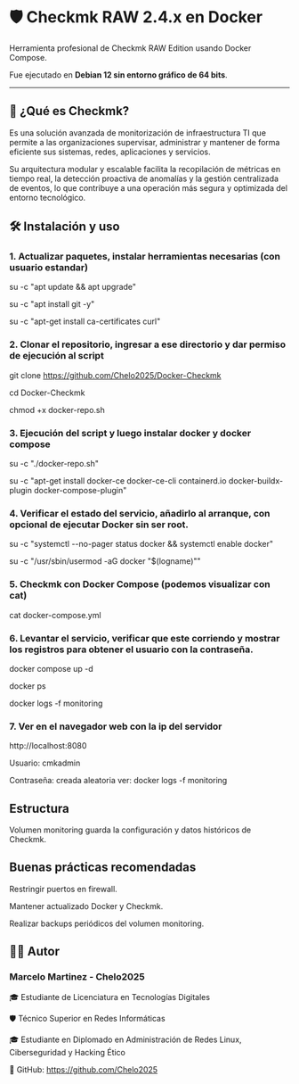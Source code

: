 # 🛡️ Checkmk RAW 2.4.x en Docker

Herramienta profesional de Checkmk RAW Edition usando Docker Compose.

Fue ejecutado en **Debian 12 sin entorno gráfico de 64 bits**.

---

## 🚀 ¿Qué es Checkmk?

Es una solución avanzada de monitorización de infraestructura TI que permite a las organizaciones supervisar, administrar y mantener de forma eficiente sus sistemas, redes, aplicaciones y servicios.

Su arquitectura modular y escalable facilita la recopilación de métricas en tiempo real, la detección proactiva de anomalías y la gestión centralizada de eventos, lo que contribuye a una operación más segura y optimizada del entorno tecnológico.

## 🛠️ Instalación y uso

### 1. Actualizar paquetes, instalar herramientas necesarias (con usuario estandar)

su -c "apt update && apt upgrade"

su -c "apt install git -y"

su -c "apt-get install ca-certificates curl"

### 2. Clonar el repositorio, ingresar a ese directorio y dar permiso de ejecución al script

git clone https://github.com/Chelo2025/Docker-Checkmk

cd Docker-Checkmk

chmod +x docker-repo.sh

### 3. Ejecución del script y luego instalar docker y docker compose

su -c "./docker-repo.sh"

su -c "apt-get install docker-ce docker-ce-cli containerd.io docker-buildx-plugin docker-compose-plugin"

### 4. Verificar el estado del servicio, añadirlo al arranque, con opcional de ejecutar Docker sin ser root.

su -c "systemctl --no-pager status docker && systemctl enable docker"

su -c "/usr/sbin/usermod -aG docker "$(logname)""

### 5. Checkmk con Docker Compose (podemos visualizar con cat)

cat docker-compose.yml

### 6. Levantar el servicio, verificar que este corriendo y mostrar los registros para obtener el usuario con la contraseña.

docker compose up -d

docker ps

docker logs -f monitoring

### 7. Ver en el navegador web con la ip del servidor

http://localhost:8080

Usuario: cmkadmin

Contraseña: creada aleatoria ver: docker logs -f monitoring

## Estructura

Volumen monitoring guarda la configuración y datos históricos de Checkmk.

## Buenas prácticas recomendadas

Restringir puertos en firewall.

Mantener actualizado Docker y Checkmk.

Realizar backups periódicos del volumen monitoring.

## 👨‍💻 Autor

### Marcelo Martinez - Chelo2025

🎓 Estudiante de Licenciatura en Tecnologías Digitales

🛡️ Técnico Superior en Redes Informáticas

🎓 Estudiante en Diplomado en Administración de Redes Linux, Ciberseguridad y Hacking Ético

🔗 GitHub: https://github.com/Chelo2025